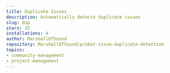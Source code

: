 ```yaml
---
title: Duplicate Issues
description: Automatically detects duplicate issues
slug: dup
stars: 15
installations: 4
author: MarshallOfSound
repository: MarshallOfSound/probot-issue-duplicate-detection
topics:
- community-management
- project-management
---
```

